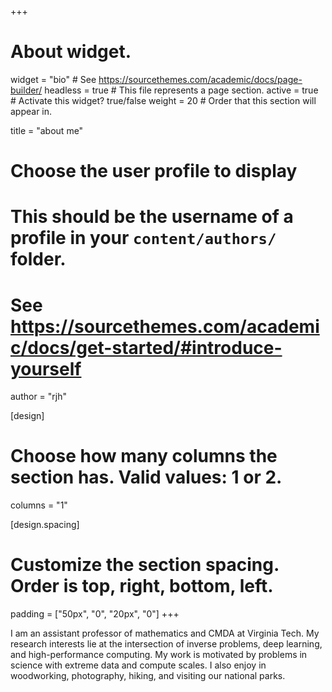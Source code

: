 +++
# About widget.
widget = "bio"  # See https://sourcethemes.com/academic/docs/page-builder/
headless = true  # This file represents a page section.
active = true  # Activate this widget? true/false
weight = 20  # Order that this section will appear in.

title = "about me"

# Choose the user profile to display
# This should be the username of a profile in your `content/authors/` folder.
# See https://sourcethemes.com/academic/docs/get-started/#introduce-yourself
author = "rjh"

[design]
  # Choose how many columns the section has. Valid values: 1 or 2.
  columns = "1"

[design.spacing]
  # Customize the section spacing. Order is top, right, bottom, left.
  padding = ["50px", "0", "20px", "0"]
+++

I am an assistant professor of mathematics and CMDA at Virginia Tech.  My research interests lie at the intersection of inverse problems, deep learning, and high-performance computing.  My work is motivated by problems in science with extreme data and compute scales.  I also enjoy in woodworking, photography, hiking, and visiting our national parks.